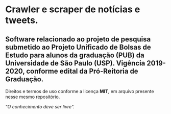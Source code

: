 # Crawler e scraper de notícias e tweets.

## Software relacionado ao projeto de pesquisa submetido ao Projeto Unificado de Bolsas de Estudo para alunos da graduação (PUB) da Universidade de São Paulo (USP). Vigência 2019-2020, conforme edital da Pró-Reitoria de Graduação.
Direitos e termos de uso conforme a licença <strong>MIT</strong>, em arquivo presente nesse mesmo repositório.

<em>"O conhecimento deve ser livre".</em>
